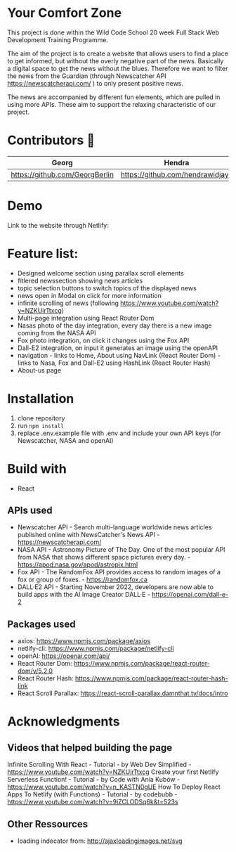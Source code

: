 # Your Comfort Zone

This project is done within the Wild Code School 20 week Full Stack Web Development Training Programme.

The aim of the project is to create a website that allows users to find a place to get informed, but without the overly negative part of the news. Basically a digital space to get the news without the blues. Therefore we want to filter the news from the Guardian (through Newscatcher API https://newscatcherapi.com/ ) to only present positive news.

The news are accompanied by different fun elements, which are pulled in using more APIs. These aim to support the relaxing characteristic of our project. 

# Contributors 💫
Georg | Hendra | LuisFe | Marianne |
--- | --- | --- | --- |
https://github.com/GeorgBerlin | https://github.com/hendrawidjaya | https://github.com/luisfentastic | https://github.com/MarianneH |

# Demo 
Link to the website through Netlify: 

# Feature list: 
* Designed welcome section using parallax scroll elements
* fitlered newssection showing news articles 
* topic selection buttons to switch topics of the displayed news 
* news open in Modal on click for more information
* infinite scrolling of news (following https://www.youtube.com/watch?v=NZKUirTtxcg)
* Multi-page integration using React Router Dom 
* Nasas photo of the day integration, every day there is a new image coming from the NASA API
* Fox photo integration, on click it changes using the Fox API
* Dall-E2 integration, on input it generates an image using the openAPI
* navigation - links to Home, About using NavLink (React Router Dom) - links to Nasa, Fox and Dall-E2 using HashLink (React Router Hash)
* About-us page

# Installation
1. clone repository 
2. run ```npm install```
3. replace .env.example file with .env and include your own API keys (for Newscatcher, NASA and openAI)

# Build with
* React

## APIs used
* Newscatcher API - Search multi-language worldwide news articles published online with NewsCatcher's News API - https://newscatcherapi.com/ 
* NASA API - Astronomy Picture of The Day. One of the most popular API from NASA that shows different space pictures every day. - https://apod.nasa.gov/apod/astropix.html
* Fox API - The RandomFox API provides access to random images of a fox or group of foxes. - https://randomfox.ca
* DALL·E2 API - Starting November 2022, developers are now able to build apps with the AI Image Creator DALL·E - https://openai.com/dall-e-2

## Packages used
* axios: https://www.npmjs.com/package/axios
* netlify-cli: https://www.npmjs.com/package/netlify-cli
* openAI: https://openai.com/api/
* React Router Dom: https://www.npmjs.com/package/react-router-dom/v/5.2.0
* React Router Hash: https://www.npmjs.com/package/react-router-hash-link 
* React Scroll Parallax: https://react-scroll-parallax.damnthat.tv/docs/intro

# Acknowledgments
## Videos that helped building the page 
Infinite Scrolling With React - Tutorial - by Web Dev Simplified - https://www.youtube.com/watch?v=NZKUirTtxcg 
Create your first Netlify Serverless Function! - Tutorial - by Code with Ania Kubów - https://www.youtube.com/watch?v=n_KASTN0gUE
How To Deploy React Apps To Netlify (with Functions) - Tutorial - by codebubb - https://www.youtube.com/watch?v=9iZCLODSq6k&t=523s

## Other Ressources
* loading indecator from: http://ajaxloadingimages.net/svg
